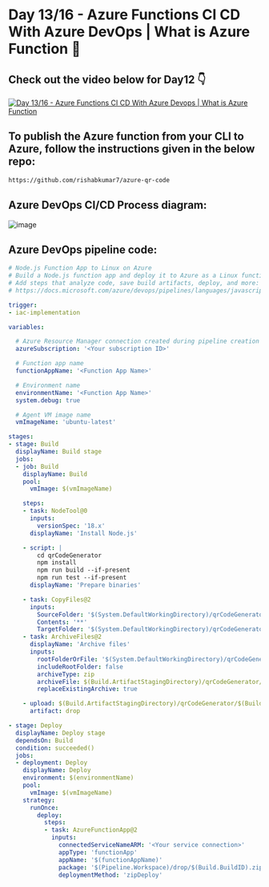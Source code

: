 # Day 13/16 - Azure Functions CI CD With Azure DevOps | What is Azure Function 🚀
## Check out the video below for Day12 👇

[![Day 13/16 - Azure Functions CI CD With Azure Devops | What is Azure Function](https://img.youtube.com/vi/3D-e-G-zPc4/sddefault.jpg)](https://youtu.be/3D-e-G-zPc4)

## To publish the Azure function from your CLI to Azure, follow the instructions given in the below repo:

```bash
https://github.com/rishabkumar7/azure-qr-code
```

## Azure DevOps CI/CD Process diagram:

![image](https://github.com/piyushsachdeva/AzureDevOps-Zero-to-Hero/assets/40286378/f4eb0308-2f3b-4987-8ef3-62b5f8204bda)


## Azure DevOps pipeline code:

```YAML
# Node.js Function App to Linux on Azure
# Build a Node.js function app and deploy it to Azure as a Linux function app.
# Add steps that analyze code, save build artifacts, deploy, and more:
# https://docs.microsoft.com/azure/devops/pipelines/languages/javascript

trigger:
- iac-implementation

variables:

  # Azure Resource Manager connection created during pipeline creation
  azureSubscription: '<Your subscription ID>'

  # Function app name
  functionAppName: '<Function App Name>'

  # Environment name
  environmentName: '<Function App Name>'
  system.debug: true

  # Agent VM image name
  vmImageName: 'ubuntu-latest'

stages:
- stage: Build
  displayName: Build stage
  jobs:
  - job: Build
    displayName: Build
    pool:
      vmImage: $(vmImageName)

    steps:
    - task: NodeTool@0
      inputs:
        versionSpec: '18.x'
      displayName: 'Install Node.js'

    - script: |
        cd qrCodeGenerator
        npm install
        npm run build --if-present
        npm run test --if-present
      displayName: 'Prepare binaries'

    - task: CopyFiles@2
      inputs:
        SourceFolder: '$(System.DefaultWorkingDirectory)/qrCodeGenerator/GenerateQRCode/'
        Contents: '**'
        TargetFolder: '$(System.DefaultWorkingDirectory)/qrCodeGenerator/'
    - task: ArchiveFiles@2
      displayName: 'Archive files'
      inputs:
        rootFolderOrFile: '$(System.DefaultWorkingDirectory)/qrCodeGenerator/'
        includeRootFolder: false
        archiveType: zip
        archiveFile: $(Build.ArtifactStagingDirectory)/qrCodeGenerator/$(Build.BuildId).zip
        replaceExistingArchive: true

    - upload: $(Build.ArtifactStagingDirectory)/qrCodeGenerator/$(Build.BuildId).zip
      artifact: drop

- stage: Deploy
  displayName: Deploy stage
  dependsOn: Build
  condition: succeeded()
  jobs:
  - deployment: Deploy
    displayName: Deploy
    environment: $(environmentName)
    pool:
      vmImage: $(vmImageName)
    strategy:
      runOnce:
        deploy:
          steps:
          - task: AzureFunctionApp@2
            inputs:
              connectedServiceNameARM: '<Your service connection>'
              appType: 'functionApp'
              appName: '$(functionAppName)'
              package: '$(Pipeline.Workspace)/drop/$(Build.BuildID).zip'
              deploymentMethod: 'zipDeploy'

```
